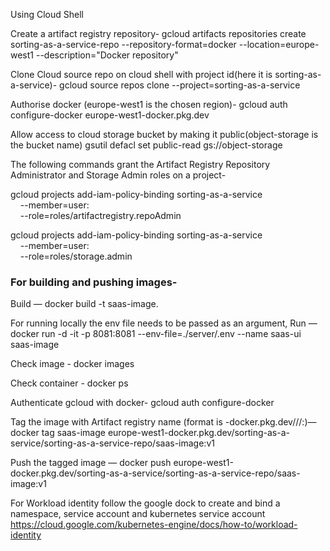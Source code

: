 Using Cloud Shell

Create a artifact registry repository-
gcloud artifacts repositories create sorting-as-a-service-repo  --repository-format=docker  --location=europe-west1  --description="Docker repository"

Clone Cloud source repo on cloud shell with project id(here it is sorting-as-a-service)-
gcloud source repos clone <cloud-source-repository-name> --project=sorting-as-a-service

Authorise docker (europe-west1 is the chosen region)-
gcloud auth configure-docker europe-west1-docker.pkg.dev

Allow access to cloud storage bucket by making it public(object-storage is the bucket name)
gsutil defacl set public-read gs://object-storage

The following commands grant the Artifact Registry Repository Administrator and Storage Admin roles on a project-
  
gcloud projects add-iam-policy-binding sorting-as-a-service \
    --member=user:<google account> \
    --role=roles/artifactregistry.repoAdmin

gcloud projects add-iam-policy-binding sorting-as-a-service \
    --member=user:<google account> \
    --role=roles/storage.admin

  
### For building and pushing images-
Build — docker build -t saas-image.
  
For running locally the env file needs to be passed as an argument,
  Run — docker run -d -it -p 8081:8081 --env-file=./server/.env  --name saas-ui saas-image
  
Check image - docker images
  
Check container - docker ps
  
Authenticate gcloud with docker- 
  gcloud auth configure-docker
  
Tag the image with Artifact registry name (format is <region>-docker.pkg.dev/<project-id>/<artifact-registry-repo>/<image-name>:<version>)— 
  docker tag saas-image europe-west1-docker.pkg.dev/sorting-as-a-service/sorting-as-a-service-repo/saas-image:v1
  
Push the tagged image — 
  docker push europe-west1-docker.pkg.dev/sorting-as-a-service/sorting-as-a-service-repo/saas-image:v1
  
For Workload identity follow the google dock to create and bind a namespace, service account and kubernetes service account
  https://cloud.google.com/kubernetes-engine/docs/how-to/workload-identity

